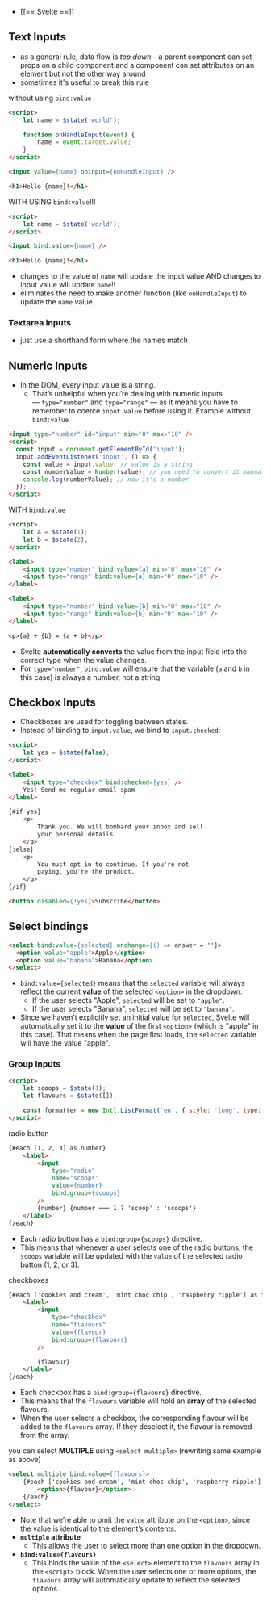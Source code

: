 - [[== Svelte ==]]
## Text Inputs
- as a general rule, data flow is *top down* - a parent component can set props on a child component and a component can set attributes on an element but not the other way around
- sometimes it's useful to break this rule

without using `bind:value`
```html
<script>
	let name = $state('world');

	function onHandleInput(event) {
		name = event.target.value;
	}
</script>

<input value={name} oninput={onHandleInput} />

<h1>Hello {name}!</h1>
```

WITH USING `bind:value`!!!
```html
<script>
	let name = $state('world');
</script>

<input bind:value={name} />

<h1>Hello {name}!</h1>

```
- changes to the value of `name` will update the input value AND changes to input value will update `name`!!
- eliminates the need to make another function (like `onHandleInput`) to update the `name` value

### Textarea inputs
- just use a shorthand form where the names match

## Numeric Inputs
- In the DOM, every input value is a string. 
	- That’s unhelpful when you’re dealing with numeric inputs — `type="number"` and `type="range"` — as it means you have to remember to coerce `input.value` before using it.
Example without `bind:value`
```html
<input type="number" id="input" min="0" max="10" />
<script>
  const input = document.getElementById('input');
  input.addEventListener('input', () => {
    const value = input.value; // value is a string
    const numberValue = Number(value); // you need to convert it manually
    console.log(numberValue); // now it's a number
  });
</script>
```

WITH `bind:value`
```html
<script>
	let a = $state(1);
	let b = $state(2);
</script>

<label>
	<input type="number" bind:value={a} min="0" max="10" />
	<input type="range" bind:value={a} min="0" max="10" />
</label>

<label>
	<input type="number" bind:value={b} min="0" max="10" />
	<input type="range" bind:value={b} min="0" max="10" />
</label>

<p>{a} + {b} = {a + b}</p>
```
- Svelte **automatically converts** the value from the input field into the correct type when the value changes. 
- For `type="number"`, `bind:value` will ensure that the variable (`a` and `b` in this case) is always a number, not a string.

## Checkbox Inputs
- Checkboxes are used for toggling between states. 
- Instead of binding to `input.value`, we bind to `input.checked`:
```html
<script>
	let yes = $state(false);
</script>

<label>
	<input type="checkbox" bind:checked={yes} />
	Yes! Send me regular email spam
</label>

{#if yes}
	<p>
		Thank you. We will bombard your inbox and sell
		your personal details.
	</p>
{:else}
	<p>
		You must opt in to continue. If you're not
		paying, you're the product.
	</p>
{/if}

<button disabled={!yes}>Subscribe</button>

```

## Select bindings
```html
<select bind:value={selected} onchange={() => answer = ''}>
  <option value="apple">Apple</option>
  <option value="banana">Banana</option>
</select>
```
- `bind:value={selected}` means that the `selected` variable will always reflect the current **value** of the selected `<option>` in the dropdown.
	- If the user selects "Apple", `selected` will be set to `"apple"`.
	- If the user selects "Banana", `selected` will be set to `"banana"`.
- Since we haven’t explicitly set an initial value for `selected`, Svelte will automatically set it to the **value** of the first `<option>` (which is "apple" in this case). That means when the page first loads, the `selected` variable will have the value "apple".

### Group Inputs
```html
<script>
	let scoops = $state(1);
	let flavours = $state([]);

	const formatter = new Intl.ListFormat('en', { style: 'long', type: 'conjunction' });
</script>
```
radio button
```html
{#each [1, 2, 3] as number}
	<label>
		<input
			type="radio"
			name="scoops"
			value={number}
			bind:group={scoops}
		/>
		{number} {number === 1 ? 'scoop' : 'scoops'}
	</label>
{/each}
```
- Each radio button has a `bind:group={scoops}` directive.
- This means that whenever a user selects one of the radio buttons, the `scoops` variable will be updated with the `value` of the selected radio button (1, 2, or 3).

checkboxes
```html
{#each ['cookies and cream', 'mint choc chip', 'raspberry ripple'] as flavour}
	<label>
		<input
			type="checkbox"
			name="flavours"
			value={flavour}
			bind:group={flavours}
		/>

		{flavour}
	</label>
{/each}
```
- Each checkbox has a `bind:group={flavours}` directive.
- This means that the `flavours` variable will hold an **array** of the selected flavours.
- When the user selects a checkbox, the corresponding flavour will be added to the `flavours` array. If they deselect it, the flavour is removed from the array.

you can select **MULTIPLE** using `<select multiple>` (rewriting same example as above)
```html
<select multiple bind:value={flavours}>
	{#each ['cookies and cream', 'mint choc chip', 'raspberry ripple'] as flavour}
		<option>{flavour}</option>
	{/each}
</select>
```
- Note that we’re able to omit the `value` attribute on the `<option>`, since the value is identical to the element’s contents.
- **`multiple` attribute**
	- This allows the user to select more than one option in the dropdown.
- **`bind:value={flavours}`**
	- This binds the value of the `<select>` element to the `flavours` array in the `<script>` block. When the user selects one or more options, the `flavours` array will automatically update to reflect the selected options.